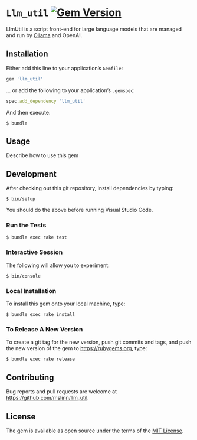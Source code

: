 # `Llm_util` [![Gem Version](https://badge.fury.io/rb/llm_util.svg)](https://badge.fury.io/rb/llm_util)

LlmUtil is a script front-end for large language models that are managed and run by [Ollama](https://ollama.ai/) and OpenAI.


## Installation

Either add this line to your application&rsquo;s `Gemfile`:

```ruby
gem 'llm_util'
```

... or add the following to your application&rsquo;s `.gemspec`:

```ruby
spec.add_dependency 'llm_util'
```

And then execute:

```shell
$ bundle
```


## Usage

Describe how to use this gem


## Development

After checking out this git repository, install dependencies by typing:

```shell
$ bin/setup
```

You should do the above before running Visual Studio Code.


### Run the Tests

```shell
$ bundle exec rake test
```


### Interactive Session

The following will allow you to experiment:

```shell
$ bin/console
```


### Local Installation

To install this gem onto your local machine, type:

```shell
$ bundle exec rake install
```


### To Release A New Version

To create a git tag for the new version, push git commits and tags,
and push the new version of the gem to https://rubygems.org, type:

```shell
$ bundle exec rake release
```


## Contributing

Bug reports and pull requests are welcome at https://github.com/mslinn/llm_util.


## License

The gem is available as open source under the terms of the [MIT License](https://opensource.org/licenses/MIT).
